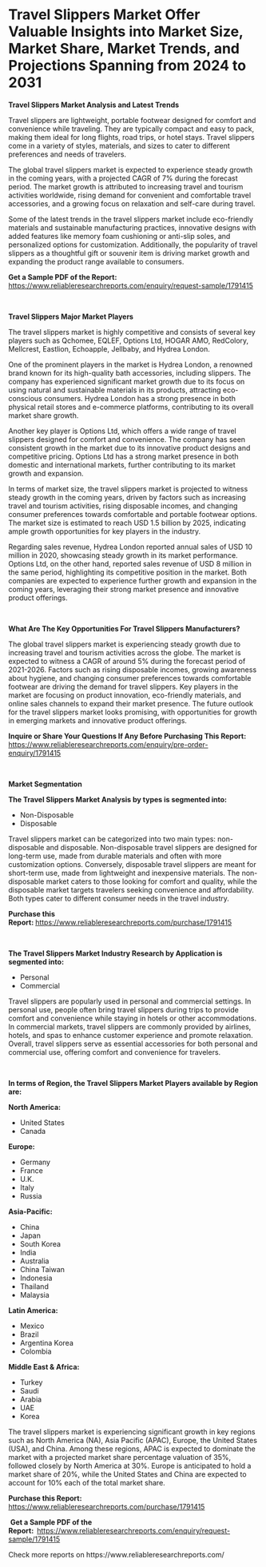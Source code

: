 <p><h1>Travel Slippers Market Offer Valuable Insights into Market Size, Market Share, Market Trends, and Projections Spanning from 2024 to 2031</h1></p><p><strong>Travel Slippers Market Analysis and Latest Trends</strong></p>
<p><p>Travel slippers are lightweight, portable footwear designed for comfort and convenience while traveling. They are typically compact and easy to pack, making them ideal for long flights, road trips, or hotel stays. Travel slippers come in a variety of styles, materials, and sizes to cater to different preferences and needs of travelers.</p><p>The global travel slippers market is expected to experience steady growth in the coming years, with a projected CAGR of 7% during the forecast period. The market growth is attributed to increasing travel and tourism activities worldwide, rising demand for convenient and comfortable travel accessories, and a growing focus on relaxation and self-care during travel.</p><p>Some of the latest trends in the travel slippers market include eco-friendly materials and sustainable manufacturing practices, innovative designs with added features like memory foam cushioning or anti-slip soles, and personalized options for customization. Additionally, the popularity of travel slippers as a thoughtful gift or souvenir item is driving market growth and expanding the product range available to consumers.</p></p>
<p><strong>Get a Sample PDF of the Report:&nbsp;</strong> <a href="https://www.reliableresearchreports.com/enquiry/request-sample/1791415">https://www.reliableresearchreports.com/enquiry/request-sample/1791415</a></p>
<p>&nbsp;</p>
<p><strong>Travel Slippers Major Market Players</strong></p>
<p><p>The travel slippers market is highly competitive and consists of several key players such as Qchomee, EQLEF, Options Ltd, HOGAR AMO, RedColory, Mellcrest, Eastlion, Echoapple, Jellbaby, and Hydrea London. </p><p>One of the prominent players in the market is Hydrea London, a renowned brand known for its high-quality bath accessories, including slippers. The company has experienced significant market growth due to its focus on using natural and sustainable materials in its products, attracting eco-conscious consumers. Hydrea London has a strong presence in both physical retail stores and e-commerce platforms, contributing to its overall market share growth.</p><p>Another key player is Options Ltd, which offers a wide range of travel slippers designed for comfort and convenience. The company has seen consistent growth in the market due to its innovative product designs and competitive pricing. Options Ltd has a strong market presence in both domestic and international markets, further contributing to its market growth and expansion.</p><p>In terms of market size, the travel slippers market is projected to witness steady growth in the coming years, driven by factors such as increasing travel and tourism activities, rising disposable incomes, and changing consumer preferences towards comfortable and portable footwear options. The market size is estimated to reach USD 1.5 billion by 2025, indicating ample growth opportunities for key players in the industry.</p><p>Regarding sales revenue, Hydrea London reported annual sales of USD 10 million in 2020, showcasing steady growth in its market performance. Options Ltd, on the other hand, reported sales revenue of USD 8 million in the same period, highlighting its competitive position in the market. Both companies are expected to experience further growth and expansion in the coming years, leveraging their strong market presence and innovative product offerings.</p></p>
<p>&nbsp;</p>
<p><strong>What Are The Key Opportunities For Travel Slippers Manufacturers?</strong></p>
<p><p>The global travel slippers market is experiencing steady growth due to increasing travel and tourism activities across the globe. The market is expected to witness a CAGR of around 5% during the forecast period of 2021-2026. Factors such as rising disposable incomes, growing awareness about hygiene, and changing consumer preferences towards comfortable footwear are driving the demand for travel slippers. Key players in the market are focusing on product innovation, eco-friendly materials, and online sales channels to expand their market presence. The future outlook for the travel slippers market looks promising, with opportunities for growth in emerging markets and innovative product offerings.</p></p>
<p><strong>Inquire or Share Your Questions If Any Before Purchasing This Report:</strong> <a href="https://www.reliableresearchreports.com/enquiry/pre-order-enquiry/1791415">https://www.reliableresearchreports.com/enquiry/pre-order-enquiry/1791415</a></p>
<p>&nbsp;</p>
<p><strong>Market Segmentation</strong></p>
<p><strong>The Travel Slippers Market Analysis by types is segmented into:</strong></p>
<p><ul><li>Non-Disposable</li><li>Disposable</li></ul></p>
<p><p>Travel slippers market can be categorized into two main types: non-disposable and disposable. Non-disposable travel slippers are designed for long-term use, made from durable materials and often with more customization options. Conversely, disposable travel slippers are meant for short-term use, made from lightweight and inexpensive materials. The non-disposable market caters to those looking for comfort and quality, while the disposable market targets travelers seeking convenience and affordability. Both types cater to different consumer needs in the travel industry.</p></p>
<p><strong>Purchase this Report:&nbsp;</strong><a href="https://www.reliableresearchreports.com/purchase/1791415">https://www.reliableresearchreports.com/purchase/1791415</a></p>
<p>&nbsp;</p>
<p><strong>The Travel Slippers Market Industry Research by Application is segmented into:</strong></p>
<p><ul><li>Personal</li><li>Commercial</li></ul></p>
<p><p>Travel slippers are popularly used in personal and commercial settings. In personal use, people often bring travel slippers during trips to provide comfort and convenience while staying in hotels or other accommodations. In commercial markets, travel slippers are commonly provided by airlines, hotels, and spas to enhance customer experience and promote relaxation. Overall, travel slippers serve as essential accessories for both personal and commercial use, offering comfort and convenience for travelers.</p></p>
<p>&nbsp;</p>
<p><strong>In terms of Region, the Travel Slippers Market Players available by Region are:</strong></p>
<p>
    <p> <strong> North America: </strong>
        <ul>
            <li>United States</li>
            <li>Canada</li>
        </ul>
        </p> 
    <p> <strong> Europe: </strong>
        <ul>
            <li>Germany</li>
            <li>France</li>
            <li>U.K.</li>
            <li>Italy</li>
            <li>Russia</li>
        </ul>
        </p> 
    <p> <strong> Asia-Pacific: </strong>
        <ul>
            <li>China</li>
            <li>Japan</li>
            <li>South Korea</li>
            <li>India</li>
            <li>Australia</li>
            <li>China Taiwan</li>
            <li>Indonesia</li>
            <li>Thailand</li>
            <li>Malaysia</li>
        </ul>
        </p> 
    <p> <strong> Latin America: </strong>
        <ul>
            <li>Mexico</li>
            <li>Brazil</li>
            <li>Argentina Korea</li>
            <li>Colombia</li>
        </ul>
        </p> 
    <p> <strong> Middle East & Africa: </strong>
        <ul>
            <li>Turkey</li>
            <li>Saudi</li>
            <li>Arabia</li>
            <li>UAE</li>
            <li>Korea</li>
        </ul>
    </p>
    </p>
<p><p>The travel slippers market is experiencing significant growth in key regions such as North America (NA), Asia Pacific (APAC), Europe, the United States (USA), and China. Among these regions, APAC is expected to dominate the market with a projected market share percentage valuation of 35%, followed closely by North America at 30%. Europe is anticipated to hold a market share of 20%, while the United States and China are expected to account for 10% each of the total market share.</p></p>
<p><strong>Purchase this Report: </strong><a href="https://www.reliableresearchreports.com/purchase/1791415">https://www.reliableresearchreports.com/purchase/1791415</a></p>
<p>&nbsp;<strong>Get a Sample PDF of the Report:&nbsp;&nbsp;</strong><a href="https://www.reliableresearchreports.com/enquiry/request-sample/1791415">https://www.reliableresearchreports.com/enquiry/request-sample/1791415</a></p>
<p><strong></strong></p>
<p>Check more reports on https://www.reliableresearchreports.com/</p>